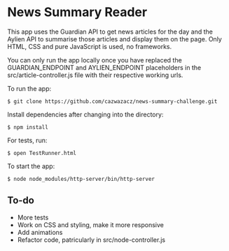 # News Summary Reader

This app uses the Guardian API to get news articles for the day and the Aylien API to summarise those articles and display them on the page. Only HTML, CSS and pure JavaScript is used, no frameworks.

You can only run the app locally once you have replaced the GUARDIAN_ENDPOINT and AYLIEN_ENDPOINT placeholders in the src/article-controller.js file with their respective working urls.

To run the app:
```
$ git clone https://github.com/cazwazacz/news-summary-challenge.git
```

Install dependencies after changing into the directory:

```
$ npm install
```

For tests, run:
```
$ open TestRunner.html
```

To start the app:
```
$ node node_modules/http-server/bin/http-server
```

To-do
---
- More tests
- Work on CSS and styling, make it more responsive
- Add animations
- Refactor code, patricularly in src/node-controller.js
